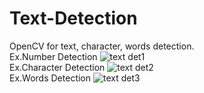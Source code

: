 # Text-Detection
OpenCV for text, character, words detection.
<br />
Ex.Number Detection
![text det1 ](https://user-images.githubusercontent.com/37103032/182336091-4bc855b9-1fd7-4a3d-aa76-ef05a20df417.png)
<br />
Ex.Character Detection
![text det2](https://user-images.githubusercontent.com/37103032/182336115-e2e2d508-33d6-4d5f-955d-56940c48f5de.png)
<br />
Ex.Words Detection
![text det3](https://user-images.githubusercontent.com/37103032/182336146-d1b556e8-9045-48ac-bd03-94a6b30e86e0.png)
